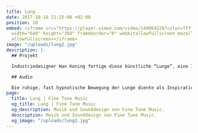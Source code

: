 ```yaml
---
title: Lung
date: 2017-10-16 21:25:00 +02:00
position: 10
embed: <iframe src="https://player.vimeo.com/video/149964228?color=ffffff&title=0&byline=0&portrait=0"
  width="640" height="360" frameborder="0" webkitallowfullscreen mozallowfullscreen
  allowfullscreen></iframe>
image: "/uploads/lung2.jpg"
description: |-
  ## Projekt

  Industriedesigner Han Koning fertige diese künstliche “Lunge”, eine Installation, die auf befremdliche Art und Weise an eine organische Kreatur erinnert. Regie führte Joshua Maldonado.

  ## Audio

  Die ruhige, fast hypnotische Bewegung der Lunge diente als Inspiration für die Musik, die wir für dieses Video produzierten. Durch die Kombination von organischen und künstlichen Elementen haben wir eine eigene Klangidentität geschaffen, die mit dem gesamten Audio-House-Stil übereinstimmt, den wir für Han King entwickelt haben.
page:
  title: Lung | Fine Tune Music
  og_title: Lung | Fine Tune Music
  og_description: Musik und Sounddesign von Fine Tune Music.
  description: Musik und Sounddesign von Fine Tune Music.
  og_image: "/uploads/lung2.jpg"
---
```



